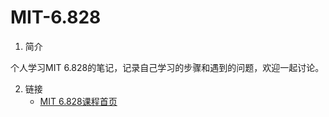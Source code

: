 # MIT-6.828

1. 简介

个人学习MIT 6.828的笔记，记录自己学习的步骤和遇到的问题，欢迎一起讨论。

2. 链接
   * [MIT 6.828课程首页](https://pdos.csail.mit.edu/6.828/2018/index.html) 
